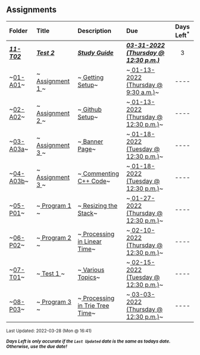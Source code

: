 ## Assignments

| Folder | Title | Description | Due | Days Left<sup>*</sup> |
|:------|:------|:------|:------|:-----:|
| ***<a href="https://github.com/rugbyprof/3013-Algorithms/tree/master/Assignments/11-T02">11-T02</a>*** | ***<a href="https://github.com/rugbyprof/3013-Algorithms/tree/master/Assignments/11-T02"> Test 2 </a>*** | ***<a href="https://github.com/rugbyprof/3013-Algorithms/tree/master/Assignments/11-T02"> Study Guide</a>*** | ***<a href="https://github.com/rugbyprof/3013-Algorithms/tree/master/Assignments/11-T02"> 03-31-2022 (Thursday @ 12:30 p.m.)</a>*** | 3 |
| ~<a href="https://github.com/rugbyprof/3013-Algorithms/tree/master/Assignments/01-A01">01-A01</a>~ | ~<a href="https://github.com/rugbyprof/3013-Algorithms/tree/master/Assignments/01-A01"> Assignment 1 </a>~ | ~<a href="https://github.com/rugbyprof/3013-Algorithms/tree/master/Assignments/01-A01"> Getting Setup</a>~ | ~<a href="https://github.com/rugbyprof/3013-Algorithms/tree/master/Assignments/01-A01"> 01-13-2022 (Thursday @ 9:30 a.m.)</a>~ | ---- |
| ~<a href="https://github.com/rugbyprof/3013-Algorithms/tree/master/Assignments/02-A02">02-A02</a>~ | ~<a href="https://github.com/rugbyprof/3013-Algorithms/tree/master/Assignments/02-A02"> Assignment 2 </a>~ | ~<a href="https://github.com/rugbyprof/3013-Algorithms/tree/master/Assignments/02-A02"> Github Setup</a>~ | ~<a href="https://github.com/rugbyprof/3013-Algorithms/tree/master/Assignments/02-A02"> 01-13-2022 (Thursday @ 12:30 p.m.)</a>~ | ---- |
| ~<a href="https://github.com/rugbyprof/3013-Algorithms/tree/master/Assignments/03-A03a">03-A03a</a>~ | ~<a href="https://github.com/rugbyprof/3013-Algorithms/tree/master/Assignments/03-A03a"> Assignment 3 </a>~ | ~<a href="https://github.com/rugbyprof/3013-Algorithms/tree/master/Assignments/03-A03a"> Banner Page</a>~ | ~<a href="https://github.com/rugbyprof/3013-Algorithms/tree/master/Assignments/03-A03a"> 01-18-2022 (Tuesday @ 12:30 p.m.)</a>~ | ---- |
| ~<a href="https://github.com/rugbyprof/3013-Algorithms/tree/master/Assignments/04-A03b">04-A03b</a>~ | ~<a href="https://github.com/rugbyprof/3013-Algorithms/tree/master/Assignments/04-A03b"> Assignment 3 </a>~ | ~<a href="https://github.com/rugbyprof/3013-Algorithms/tree/master/Assignments/04-A03b"> Commenting C++ Code</a>~ | ~<a href="https://github.com/rugbyprof/3013-Algorithms/tree/master/Assignments/04-A03b"> 01-18-2022 (Tuesday @ 12:30 p.m.)</a>~ | ---- |
| ~<a href="https://github.com/rugbyprof/3013-Algorithms/tree/master/Assignments/05-P01">05-P01</a>~ | ~<a href="https://github.com/rugbyprof/3013-Algorithms/tree/master/Assignments/05-P01"> Program 1 </a>~ | ~<a href="https://github.com/rugbyprof/3013-Algorithms/tree/master/Assignments/05-P01"> Resizing the Stack</a>~ | ~<a href="https://github.com/rugbyprof/3013-Algorithms/tree/master/Assignments/05-P01"> 01-27-2022 (Thursday @ 12:30 p.m.)</a>~ | ---- |
| ~<a href="https://github.com/rugbyprof/3013-Algorithms/tree/master/Assignments/06-P02">06-P02</a>~ | ~<a href="https://github.com/rugbyprof/3013-Algorithms/tree/master/Assignments/06-P02"> Program 2 </a>~ | ~<a href="https://github.com/rugbyprof/3013-Algorithms/tree/master/Assignments/06-P02"> Processing in Linear Time</a>~ | ~<a href="https://github.com/rugbyprof/3013-Algorithms/tree/master/Assignments/06-P02"> 02-10-2022 (Thursday @ 12:30 p.m.)</a>~ | ---- |
| ~<a href="https://github.com/rugbyprof/3013-Algorithms/tree/master/Assignments/07-T01">07-T01</a>~ | ~<a href="https://github.com/rugbyprof/3013-Algorithms/tree/master/Assignments/07-T01"> Test 1 </a>~ | ~<a href="https://github.com/rugbyprof/3013-Algorithms/tree/master/Assignments/07-T01"> Various Topics</a>~ | ~<a href="https://github.com/rugbyprof/3013-Algorithms/tree/master/Assignments/07-T01"> 02-15-2022 (Tuesday @ 12:30 p.m.)</a>~ | ---- |
| ~<a href="https://github.com/rugbyprof/3013-Algorithms/tree/master/Assignments/08-P03">08-P03</a>~ | ~<a href="https://github.com/rugbyprof/3013-Algorithms/tree/master/Assignments/08-P03"> Program 3 </a>~ | ~<a href="https://github.com/rugbyprof/3013-Algorithms/tree/master/Assignments/08-P03"> Processing in Trie Tree Time</a>~ | ~<a href="https://github.com/rugbyprof/3013-Algorithms/tree/master/Assignments/08-P03"> 03-03-2022 (Thursday @ 12:30 p.m.)</a>~ | ---- |

<sup>Last Updated: 2022-03-28 (Mon @ 16:41)</sup> 

<sup>***Days Left is only accurate if the `Last Updated` date is the same as todays date. Otherwise, use the due date!***</sup> 